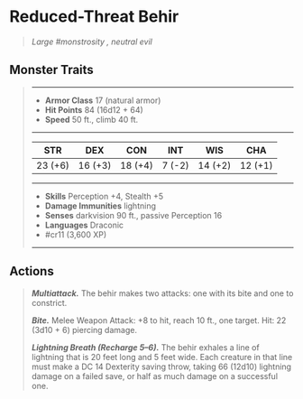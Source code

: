 # Reduced-Threat Behir
>*Large #monstrosity , neutral evil*
## Monster Traits
>___
>- **Armor Class** 17 (natural armor)
>- **Hit Points** 84 (16d12 + 64)
>- **Speed** 50 ft., climb 40 ft.
>___
>|STR|DEX|CON|INT|WIS|CHA|
>|:---:|:---:|:---:|:---:|:---:|:---:|
>|23 (+6)|16 (+3)|18 (+4)|7 (-2)|14 (+2)|12 (+1)|
>___
>- **Skills** Perception +4, Stealth +5
>- **Damage Immunities** lightning
>- **Senses** darkvision 90 ft., passive Perception 16
>- **Languages** Draconic
>- #cr11 (3,600 XP)
>___
## Actions
>***Multiattack.*** The behir makes two attacks: one with its bite and one to constrict.  
>
>***Bite.*** Melee Weapon Attack: +8 to hit, reach 10 ft., one target. Hit: 22 (3d10 + 6) piercing damage.  
>
>***Lightning Breath (Recharge 5–6).*** The behir exhales a line of lightning that is 20 feet long and 5 feet wide. Each creature in that line must make a DC 14 Dexterity saving throw, taking 66 (12d10) lightning damage on a failed save, or half as much damage on a successful one.